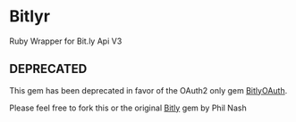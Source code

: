 # Bitlyr

Ruby Wrapper for Bit.ly Api V3

## DEPRECATED

This gem has been deprecated in favor of the OAuth2 only gem [BitlyOAuth](http://github.com/jonstorer/bitly-oauth).

Please feel free to fork this or the original [Bitly](http://github.com/phillnash/bitly) gem by Phil Nash
